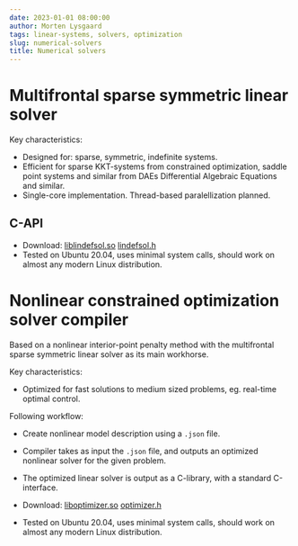 ```yaml
---
date: 2023-01-01 08:00:00
author: Morten Lysgaard
tags: linear-systems, solvers, optimization
slug: numerical-solvers
title: Numerical solvers
---
```


# Multifrontal sparse symmetric linear solver

Key characteristics:

* Designed for: sparse, symmetric, indefinite systems.
* Efficient for sparse KKT-systems from constrained optimization, saddle point systems and similar from DAEs Differential Algebraic Equations and similar.
* Single-core implementation. Thread-based paralellization planned.

## C-API

* Download: [liblindefsol.so](/files/solvers/liblindefsol.so) [lindefsol.h](/files/solvers/lindefsol.h)
* Tested on Ubuntu 20.04, uses minimal system calls, should work on almost any modern Linux distribution.


# Nonlinear constrained optimization solver compiler

Based on a nonlinear interior-point penalty method with the multifrontal sparse symmetric linear solver as its main workhorse.

Key characteristics:
* Optimized for fast solutions to medium sized problems, eg. real-time optimal control.

Following workflow:

* Create nonlinear model description using a `.json` file.
* Compiler takes as input the `.json` file, and outputs an optimized nonlinear solver for the given problem.
* The optimized linear solver is output as a C-library, with a standard C-interface.

* Download: [liboptimizer.so](/files/solvers/liboptimizer.so) [optimizer.h](/files/solvers/optimizer.h)
* Tested on Ubuntu 20.04, uses minimal system calls, should work on almost any modern Linux distribution.
